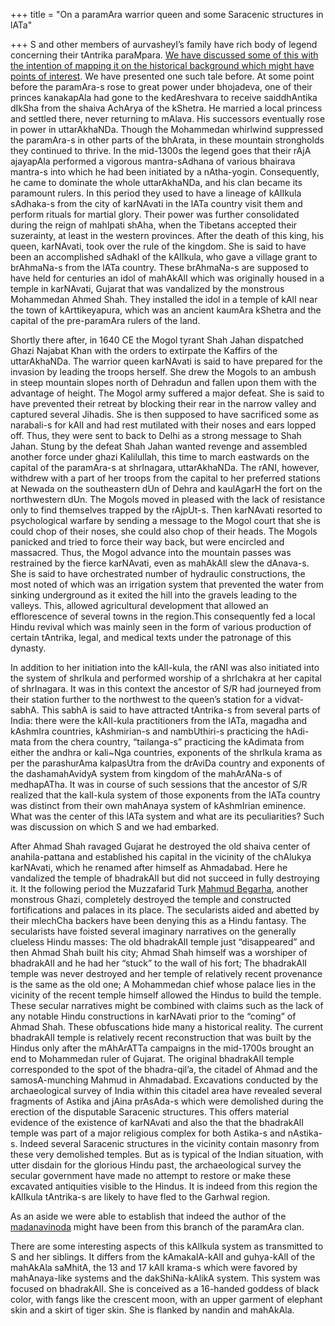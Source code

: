 +++
title = "On a paramAra warrior queen and some Saracenic structures in lATa"

+++
S and other members of aurvasheyI’s family have rich body of legend
concerning their tAntrika paraMpara. [We have discussed some of this
with the intention of mapping it on the historical background which
might have points of
interest](https://manasataramgini.wordpress.com/2006/02/23/shri-shyamol-ram-the-vamacharin/).
We have presented one such tale before. At some point before the
paramAra-s rose to great power under bhojadeva, one of their princes
kanakapAla had gone to the kedAreshvara to receive saiddhAntika dIkSha
from the shaiva AchArya of the kShetra. He married a local princess and
settled there, never returning to mAlava. His successors eventually rose
in power in uttarAkhaNDa. Though the Mohammedan whirlwind suppressed the
paramAra-s in other parts of the bhArata, in these mountain strongholds
they continued to thrive. In the mid-1300s the legend goes that their
rAjA ajayapAla performed a vigorous mantra-sAdhana of various bhairava
mantra-s into which he had been initiated by a nAtha-yogin.
Consequently, he came to dominate the whole uttarAkhaNDa, and his clan
became its paramount rulers. In this period they used to have a lineage
of kAlIkula sAdhaka-s from the city of karNAvati in the lATa country
visit them and perform rituals for martial glory. Their power was
further consolidated during the reign of mahIpati shAha, when the
Tibetans accepted their suzerainty, at least in the western provinces.
After the death of this king, his queen, karNAvati, took over the rule
of the kingdom. She is said to have been an accomplished sAdhakI of the
kAlIkula, who gave a village grant to brAhmaNa-s from the lATa country.
These brAhmaNa-s are supposed to have held for centuries an idol of
mahAkAlI which was originally housed in a temple in karNAvati, Gujarat
that was vandalized by the monstrous Mohammedan Ahmed Shah. They
installed the idol in a temple of kAlI near the town of kArttikeyapura,
which was an ancient kaumAra kShetra and the capital of the pre-paramAra
rulers of the land.

Shortly there after, in 1640 CE the Mogol tyrant Shah Jahan dispatched
Ghazi Najabat Khan with the orders to extirpate the Kaffirs of the
uttarAkhaNDa. The warrior queen karNAvati is said to have prepared for
the invasion by leading the troops herself. She drew the Mogols to an
ambush in steep mountain slopes north of Dehradun and fallen upon them
with the advantage of height. The Mogol army suffered a major defeat.
She is said to have prevented their retreat by blocking their rear in
the narrow valley and captured several Jihadis. She is then supposed to
have sacrificed some as narabali-s for kAlI and had rest mutilated with
their noses and ears lopped off. Thus, they were sent to back to Delhi
as a strong message to Shah Jahan. Stung by the defeat Shah Jahan wanted
revenge and assembled another force under ghazi Kalilullah, this time to
march eastwards on the capital of the paramAra-s at shrInagara,
uttarAkhaNDa. The rANI, however, withdrew with a part of her troops from
the capital to her preferred stations at Newada on the southeastern dUn
of Dehra and kaulAgarH the fort on the northwestern dUn. The Mogols
moved in pleased with the lack of resistance only to find themselves
trapped by the rAjpUt-s. Then karNAvati resorted to psychological
warfare by sending a message to the Mogol court that she is could chop
of their noses, she could also chop of their heads. The Mogols panicked
and tried to force their way back, but were encircled and massacred.
Thus, the Mogol advance into the mountain passes was restrained by the
fierce karNAvati, even as mahAkAlI slew the dAnava-s. She is said to
have orchestrated number of hydraulic constructions, the most noted of
which was an irrigation system that prevented the water from sinking
underground as it exited the hill into the gravels leading to the
valleys. This, allowed agricultural development that allowed an
efflorescence of several towns in the region.This consequently fed a
local Hindu revival which was mainly seen in the form of various
production of certain tAntrika, legal, and medical texts under the
patronage of this dynasty.

In addition to her initiation into the kAlI-kula, the rANI was also
initiated into the system of shrIkula and performed worship of a
shrIchakra at her capital of shrInagara. It was in this context the
ancestor of S/R had journeyed from their station further to the
northwest to the queen’s station for a vidvat-sabhA. This sabhA is said
to have attracted tAntrika-s from several parts of India: there were the
kAlI-kula practitioners from the lATa, magadha and kAshmIra countries,
kAshmirian-s and nambUthiri-s practicing the hAdi-mata from the chera
country, “tailanga-s” practicing the kAdimata from either the andhra or
kali\~Nga countries, exponents of the shrIkula krama as per the
parashurAma kalpasUtra from the drAviDa country and exponents of the
dashamahAvidyA system from kingdom of the mahArANa-s of medhapATha. It
was in course of such sessions that the ancestor of S/R realized that
the kalI-kula system of those exponents from the lATa country was
distinct from their own mahAnaya system of kAshmIrian eminence. What was
the center of this lATa system and what are its peculiarities? Such was
discussion on which S and we had embarked.

After Ahmad Shah ravaged Gujarat he destroyed the old shaiva center of
anahila-pattana and established his capital in the vicinity of the
chAlukya karNAvati, which he renamed after himself as Ahmadabad. Here he
vandalized the temple of bhadrakAlI but did not succeed in fully
destroying it. It the following period the Muzzafarid Turk [Mahmud
Begarha](https://manasataramgini.wordpress.com/2008/08/06/a-pashupata-temple-desecrated-by-mahmud-begarha/),
another monstrous Ghazi, completely destroyed the temple and constructed
fortifications and palaces in its place. The secularists aided and
abetted by their mlechCha backers have been denying this as a Hindu
fantasy. The secularists have foisted several imaginary narratives on
the generally clueless Hindu masses: The old bhadrakAlI temple just
“disappeared” and then Ahmad Shah built his city; Ahmad Shah himself
was a worshiper of bhadrakAlI and he had her “stuck” to the wall of his
fort; The bhadrakAlI temple was never destroyed and her temple of
relatively recent provenance is the same as the old one; A Mohammedan
chief whose palace lies in the vicinity of the recent temple himself
allowed the Hindus to build the temple. These secular narratives might
be combined with claims such as the lack of any notable Hindu
constructions in karNAvati prior to the “coming” of Ahmad Shah. These
obfuscations hide many a historical reality. The current bhadrakAlI
temple is relatively recent reconstruction that was built by the Hindus
only after the mAhArATTa campaigns in the mid-1700s brought an end to
Mohammedan ruler of Gujarat. The original bhadrakAlI temple corresponded
to the spot of the bhadra-qil’a, the citadel of Ahmad and the
samosA-munching Mahmud in Ahmadabad. Excavations conducted by the
archaeological survey of India within this citadel area have revealed
several fragments of Astika and jAina prAsAda-s which were demolished
during the erection of the disputable Saracenic structures. This offers
material evidence of the existence of karNAvati and also the that the
bhadrakAlI temple was part of a major religious complex for both
Astika-s and nAstika-s. Indeed several Saracenic structures in the
vicinity contain masonry from these very demolished temples. But as is
typical of the Indian situation, with utter disdain for the glorious
Hindu past, the archaeological survey the secular government have made
no attempt to restore or make these excavated antiquities visible to the
Hindus. It is indeed from this region the kAlIkula tAntrika-s are likely
to have fled to the Garhwal region.

As an aside we were able to establish that indeed the author of the
[madanavinoda](https://manasataramgini.wordpress.com/2008/10/05/takaraja-s/)
might have been from this branch of the paramAra clan.

There are some interesting aspects of this kAlIkula system as
transmitted to S and her siblings. It differs from the kAmakalA-kAlI and
guhya-kAlI of the mahAkAla saMhitA, the 13 and 17 kAlI krama-s which
were favored by mahAnaya-like systems and the dakShiNa-kAlikA system.
This system was focused on bhadrakAlI. She is conceived as a 16-handed
goddess of black color, with fangs like the crescent moon, with an upper
garment of elephant skin and a skirt of tiger skin. She is flanked by
nandin and mahAkAla.
